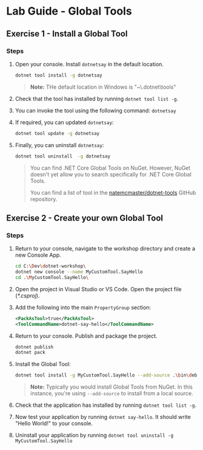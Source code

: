 # Lab Guide - Global Tools

## Exercise 1 - Install a Global Tool

### Steps

1. Open your console. Install ```dotnetsay``` in the default location.

    ```bash
    dotnet tool install -g dotnetsay
    ```

    > **Note:** THe default location in Windows is "~\\.dotnet\tools"

2. Check that the tool has installed by running ```dotnet tool list -g```.

3. You can invoke the tool using the following command: ```dotnetsay```

4. If required, you can updated ```dotnetsay```:

    ```bash
    dotnet tool update -g dotnetsay
    ```

4. Finally, you can uninstall ```dotnetsay```:

    ```bash
    dotnet tool uninstall  -g dotnetsay
    ```

    > You can find .NET Core Global Tools on NuGet. However, NuGet doesn't yet allow you to search specifically for .NET Core Global Tools.
    >
    > You can find a list of tool in the [natemcmaster/dotnet-tools](https://github.com/natemcmaster/dotnet-tools) GitHub repository.

## Exercise 2 - Create your own Global Tool

### Steps

1. Return to your console, navigate to the workshop directory and create a new Console App.

    ```bash
    cd C:\Dev\dotnet-workshop\
    dotnet new console --name MyCustomTool.SayHello
    cd .\MyCustomTool.SayHello\
    ```

2. Open the project in Visual Studio or VS Code. Open the project file (*\*.csproj*).

3. Add the following into the main ```PropertyGroup``` section:

    ```xml
    <PackAsTool>true</PackAsTool>
    <ToolCommandName>dotnet-say-hello</ToolCommandName>
    ```

4. Return to your console. Publish and package the project.

    ```bash
    dotnet publish
    dotnet pack
    ```

5. Install the Global Tool:

    ```bash
    dotnet tool install -g MyCustomTool.SayHello --add-source .\bin\debug
    ```

    > **Note:** Typically you would install Global Tools from NuGet. In this instance, you're using ```--add-source``` to install from a local source.

6. Check that the application has installed by running ```dotnet tool list -g```.

7. Now test your application by running ```dotnet say-hello```. It should write "Hello World!" to your console.

8. Uninstall your application by running ```dotnet tool uninstall -g MyCustomTool.SayHello```